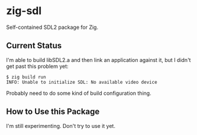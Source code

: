 # zig-sdl

Self-contained SDL2 package for Zig.

## Current Status

I'm able to build libSDL2.a and then link an application against it,
but I didn't get past this problem yet:

```
$ zig build run
INFO: Unable to initialize SDL: No available video device
```

Probably need to do some kind of build configuration thing.

## How to Use this Package

I'm still experimenting. Don't try to use it yet.
